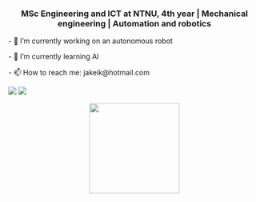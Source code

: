 ### <p align="center">MSc Engineering and ICT at NTNU, 4th year | Mechanical engineering | Automation and robotics</p>



<p align="center-left">- 🔭 I’m currently working on an autonomous robot</p>
<p align="center-left">- 🌱 I’m currently learning AI</p>
<p align="center-left">- 📫 How to reach me: jakeik@hotmail.com</p>

  
<p href="https://github.com/JakobEik/github-stats">

![](https://github.com/JakobEik/github-stats/blob/master/generated/overview.svg)
![](https://github.com/JakobEik/github-stats/blob/master/generated/languages.svg)

</p>

<p align="center">
<img height="180em" src="https://github-readme-stats.vercel.app/api?username=JakobEik&show_icons=true&hide_border=true&&count_private=true&include_all_commits=true" />
</p>

